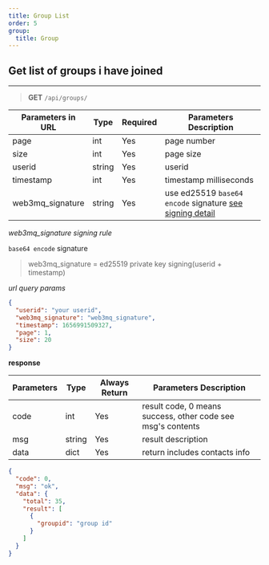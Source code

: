 ```yaml
---
title: Group List
order: 5
group:
  title: Group
---
```


## Get list of groups i have joined

---

> **GET** `/api/groups/`

| Parameters in URL | Type   | Required | Parameters Description                                                |
| ----------------- | ------ | -------- | --------------------------------------------------------------------- |
| page              | int    | Yes      | page number                                                           |
| size              | int    | Yes      | page size                                                             |
| userid            | string | Yes      | userid |
| timestamp         | int    | Yes      | timestamp milliseconds                                                |
| web3mq_signature  | string | Yes      | use ed25519 `base64 encode` signature [see signing detail](/docs/Web3MQ-API/signature)                  |


_web3mq_signature signing rule_

`base64 encode` signature

> web3mq_signature = ed25519 private key signing(userid + timestamp)

_url query params_

```json
{
  "userid": "your userid",
  "web3mq_signature": "web3mq_signature",
  "timestamp": 1656991509327,
  "page": 1,
  "size": 20
}
```

**response**

| Parameters | Type   | Always Return | Parameters Description                                      |
| ---------- | ------ | ------------- | ----------------------------------------------------------- |
| code       | int    | Yes           | result code, 0 means success, other code see msg's contents |
| msg        | string | Yes           | result description                                          |
| data       | dict   | Yes           | return includes contacts info                               |

```json
{
  "code": 0,
  "msg": "ok",
  "data": {
    "total": 35,
    "result": [
      {
        "groupid": "group id"
      }
    ]
  }
}
```
